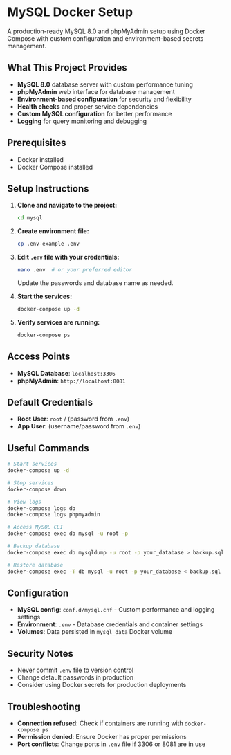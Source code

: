 # MySQL Docker Setup

A production-ready MySQL 8.0 and phpMyAdmin setup using Docker Compose with custom configuration and environment-based secrets management.

## What This Project Provides

- **MySQL 8.0** database server with custom performance tuning
- **phpMyAdmin** web interface for database management
- **Environment-based configuration** for security and flexibility
- **Health checks** and proper service dependencies
- **Custom MySQL configuration** for better performance
- **Logging** for query monitoring and debugging

## Prerequisites

- Docker installed
- Docker Compose installed

## Setup Instructions

1. **Clone and navigate to the project:**
   ```bash
   cd mysql
   ```

2. **Create environment file:**
   ```bash
   cp .env-example .env
   ```

3. **Edit `.env` file with your credentials:**
   ```bash
   nano .env  # or your preferred editor
   ```
   Update the passwords and database name as needed.

4. **Start the services:**
   ```bash
   docker-compose up -d
   ```

5. **Verify services are running:**
   ```bash
   docker-compose ps
   ```

## Access Points

- **MySQL Database**: `localhost:3306`
- **phpMyAdmin**: `http://localhost:8081`

## Default Credentials

- **Root User**: `root` / (password from `.env`)
- **App User**: (username/password from `.env`)

## Useful Commands

```bash
# Start services
docker-compose up -d

# Stop services
docker-compose down

# View logs
docker-compose logs db
docker-compose logs phpmyadmin

# Access MySQL CLI
docker-compose exec db mysql -u root -p

# Backup database
docker-compose exec db mysqldump -u root -p your_database > backup.sql

# Restore database
docker-compose exec -T db mysql -u root -p your_database < backup.sql
```

## Configuration

- **MySQL config**: `conf.d/mysql.cnf` - Custom performance and logging settings
- **Environment**: `.env` - Database credentials and container settings
- **Volumes**: Data persisted in `mysql_data` Docker volume

## Security Notes

- Never commit `.env` file to version control
- Change default passwords in production
- Consider using Docker secrets for production deployments

## Troubleshooting

- **Connection refused**: Check if containers are running with `docker-compose ps`
- **Permission denied**: Ensure Docker has proper permissions
- **Port conflicts**: Change ports in `.env` file if 3306 or 8081 are in use
